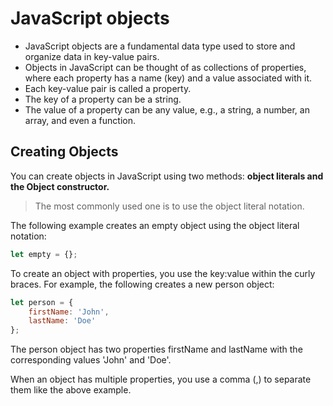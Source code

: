 # JavaScript objects

 - JavaScript objects are a fundamental data type used to store and organize data in key-value pairs. 
 - Objects in JavaScript can be thought of as collections of properties, where each property has a name (key) and a value associated with it. 
 - Each key-value pair is called a property. 
 - The key of a property can be a string. 
 - The value of a property can be any value, e.g., a string, a number, an array, and even a function.

 ## Creating Objects

You can create objects in JavaScript using two methods: __object literals and the Object constructor.__

> The most commonly used one is to use the object literal notation.

The following example creates an empty object using the object literal notation:
```js
let empty = {};
```
To create an object with properties, you use the key:value within the curly braces. For example, the following creates a new person object:
```js 
let person = {
    firstName: 'John',
    lastName: 'Doe'
};

```
The person object has two properties firstName and lastName with the corresponding values 'John' and 'Doe'.

When an object has multiple properties, you use a comma (,) to separate them like the above example.